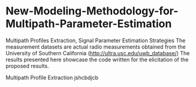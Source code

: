 # New-Modeling-Methodology-for-Multipath-Parameter-Estimation
Multipath Profiles Extraction, Signal Parameter Estimation Strategies
The measurement datasets are actual radio measurements obtained from the University of Southern California (http://ultra.usc.edu/uwb_database/)
The results presented here showcase the code written for the elicitation of the proposed results.

Multipath Profile Extraction
jshcbdjcb
